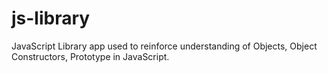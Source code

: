 # js-library
JavaScript Library app used to reinforce understanding of Objects, Object Constructors, Prototype in JavaScript.
